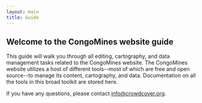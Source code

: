 ```yaml
---
layout: main
title: Guide
---
```

## Welcome to the CongoMines website guide

This guide will walk you through all editing, cartography, and data management tasks related to the CongoMines website.  The CongoMines website utilizes a host of different tools--most of which are free and open source--to manage its content, cartography, and data.  Documentation on all the tools in this broad toolkit are stored here.

If you have any questions, please contact [info@crowdcover.org](mailto:info@crowdcover.org).
